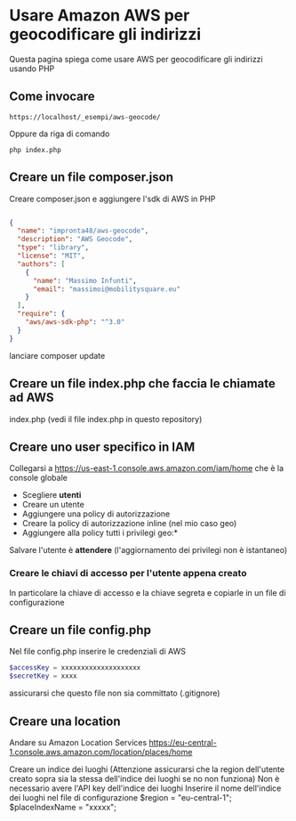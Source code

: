 # Usare Amazon AWS per geocodificare gli indirizzi
Questa pagina spiega come usare AWS per geocodificare gli indirizzi usando PHP

## Come invocare
    https://localhost/_esempi/aws-geocode/

Oppure da riga di comando

    php index.php

## Creare un file composer.json
Creare composer.json e aggiungere l'sdk di AWS in PHP
```json

{
  "name": "impronta48/aws-geocode",
  "description": "AWS Geocode",
  "type": "library",
  "license": "MIT",
  "authors": [
    {
      "name": "Massimo Infunti",
      "email": "massimoi@mobilitysquare.eu"
    }
  ],
  "require": {
    "aws/aws-sdk-php": "^3.0"
  }
}
```
lanciare composer update

## Creare un file index.php che faccia le chiamate ad AWS
index.php (vedi il file index.php in questo repository)

##  Creare uno user specifico in IAM
Collegarsi a 
https://us-east-1.console.aws.amazon.com/iam/home
che è la console globale

- Scegliere __utenti__
- Creare un utente
- Aggiungere una policy di autorizzazione
- Creare la policy di autorizzazione inline (nel mio caso geo)
- Aggiungere alla policy tutti i privilegi geo:*

Salvare l'utente è **attendere** (l'aggiornamento dei privilegi non è istantaneo)

### Creare le chiavi di accesso per l'utente appena creato
In particolare la chiave di accesso e la chiave segreta e copiarle in un file di configurazione

##  Creare un file config.php
Nel file config.php inserire le credenziali di AWS
```php
$accessKey = xxxxxxxxxxxxxxxxxxxx
$secretKey = xxxx
```

assicurarsi che questo file non sia committato (.gitignore)

## Creare una location 
Andare su Amazon Location Services
https://eu-central-1.console.aws.amazon.com/location/places/home

Creare un indice dei luoghi
(Attenzione assicurarsi che la region dell'utente creato sopra sia la stessa dell'indice dei luoghi se no non funziona)
Non è necessario avere l'API key dell'indice dei luoghi
Inserire il nome dell'indice dei luoghi nel file di configurazione
$region = "eu-central-1";
$placeIndexName = "xxxxx";

